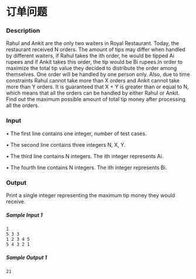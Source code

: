 # 订单问题

### Description

Rahul and Ankit are the only two waiters in Royal Restaurant. Today, the restaurant received N orders. The amount of tips may differ when handled by different waiters, if Rahul takes the ith order, he would be tipped Ai rupees and if Ankit takes this order, the tip would be Bi rupees.In order to maximize the total tip value they decided to distribute the order among themselves. One order will be handled by one person only. Also, due to time constraints Rahul cannot take more than X orders and Ankit cannot take more than Y orders. It is guaranteed that X + Y is greater than or equal to N, which means that all the orders can be handled by either Rahul or Ankit. Find out the maximum possible amount of total tip money after processing all the orders.

### Input

• The first line contains one integer, number of test cases.

• The second line contains three integers N, X, Y.

• The third line contains N integers. The ith integer represents Ai.

• The fourth line contains N integers. The ith integer represents Bi.

### Output

Print a single integer representing the maximum tip money they would receive.

##### Sample Input 1 

```
1
5 3 3
1 2 3 4 5
5 4 3 2 1
```

##### Sample Output 1

```
21
```